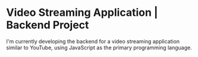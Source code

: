 # Video Streaming Application | Backend Project

I'm currently developing the backend for a video streaming application similar to YouTube, using JavaScript as the primary programming language.
